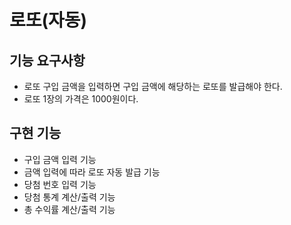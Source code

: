 # 로또(자동)
## 기능 요구사항
- 로또 구입 금액을 입력하면 구입 금액에 해당하는 로또를 발급해야 한다.
- 로또 1장의 가격은 1000원이다.
## 구현 기능
- 구입 금액 입력 기능
- 금액 입력에 따라 로또 자동 발급 기능
- 당첨 번호 입력 기능
- 당첨 통계 계산/출력 기능
- 총 수익률 계산/출력 기능
